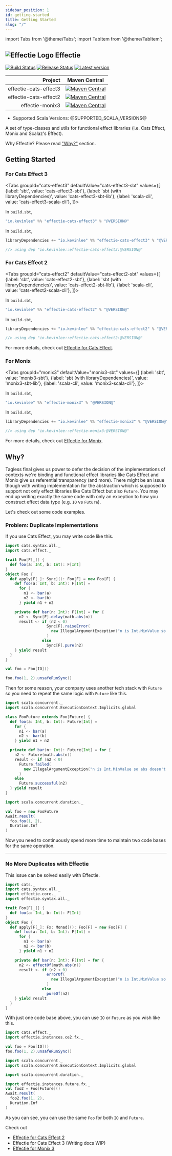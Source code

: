 ```yaml
---
sidebar_position: 1
id: getting-started
title: Getting Started
slug: "/"
---
```


import Tabs from '@theme/Tabs';
import TabItem from '@theme/TabItem';

## ![Effectie Logo](/img/effectie-logo-96x96.png) Effectie

[![Build Status](https://github.com/Kevin-Lee/effectie/workflows/Build-All/badge.svg)](https://github.com/Kevin-Lee/effectie/actions?workflow=Build-All)
[![Release Status](https://github.com/Kevin-Lee/effectie/workflows/Release/badge.svg)](https://github.com/Kevin-Lee/effectie/actions?workflow=Release)
[![Latest version](https://index.scala-lang.org/kevin-lee/effectie/latest.svg)](https://index.scala-lang.org/kevin-lee/effectie)


|               Project | Maven Central                                                                                                                                                                                   |
|----------------------:|-------------------------------------------------------------------------------------------------------------------------------------------------------------------------------------------------|
| effectie-cats-effect3 | [![Maven Central](https://maven-badges.herokuapp.com/maven-central/io.kevinlee/effectie-cats-effect3_2.13/badge.svg)](https://search.maven.org/artifact/io.kevinlee/effectie-cats-effect3_2.13) |
| effectie-cats-effect2 | [![Maven Central](https://maven-badges.herokuapp.com/maven-central/io.kevinlee/effectie-cats-effect2_2.13/badge.svg)](https://search.maven.org/artifact/io.kevinlee/effectie-cats-effect2_2.13) |
|       effectie-monix3 | [![Maven Central](https://maven-badges.herokuapp.com/maven-central/io.kevinlee/effectie-monix3_2.13/badge.svg)](https://search.maven.org/artifact/io.kevinlee/effectie-monix3_2.13)             |

* Supported Scala Versions: @SUPPORTED_SCALA_VERSIONS@

A set of type-classes and utils for functional effect libraries (i.e.  Cats Effect, Monix and Scalaz's Effect).

Why Effectie? Please read ["Why?"](#why) section.

## Getting Started
### For Cats Effect 3

<Tabs
groupId="cats-effect3"
defaultValue="cats-effect3-sbt"
values={[
{label: 'sbt', value: 'cats-effect3-sbt'},
{label: 'sbt (with libraryDependencies)', value: 'cats-effect3-sbt-lib'},
{label: 'scala-cli', value: 'cats-effect3-scala-cli'},
]}>
  <TabItem value="cats-effect3-sbt">

In `build.sbt`,

```scala
"io.kevinlee" %% "effectie-cats-effect3" % "@VERSION@"
```

  </TabItem>

  <TabItem value="cats-effect3-sbt-lib">

In `build.sbt`,

```scala
libraryDependencies += "io.kevinlee" %% "effectie-cats-effect3" % "@VERSION@"
```

  </TabItem>

  <TabItem value="cats-effect3-scala-cli">

```scala
//> using dep "io.kevinlee::effectie-cats-effect3:@VERSION@"
```

  </TabItem>
</Tabs>


### For Cats Effect 2

<Tabs
groupId="cats-effect2"
defaultValue="cats-effect2-sbt"
values={[
{label: 'sbt', value: 'cats-effect2-sbt'},
{label: 'sbt (with libraryDependencies)', value: 'cats-effect2-sbt-lib'},
{label: 'scala-cli', value: 'cats-effect2-scala-cli'},
]}>
  <TabItem value="cats-effect2-sbt">

In `build.sbt`,

```scala
"io.kevinlee" %% "effectie-cats-effect2" % "@VERSION@"
```

  </TabItem>

  <TabItem value="cats-effect2-sbt-lib">

In `build.sbt`,

```scala
libraryDependencies += "io.kevinlee" %% "effectie-cats-effect2" % "@VERSION@"
```

  </TabItem>

  <TabItem value="cats-effect2-scala-cli">

```scala
//> using dep "io.kevinlee::effectie-cats-effect2:@VERSION@"
```

  </TabItem>
</Tabs>

For more details, check out [Effectie for Cats Effect](cats-effect2/cats-effect2.md).


### For Monix

<Tabs
groupId="monix3"
defaultValue="monix3-sbt"
values={[
{label: 'sbt', value: 'monix3-sbt'},
{label: 'sbt (with libraryDependencies)', value: 'monix3-sbt-lib'},
{label: 'scala-cli', value: 'monix3-scala-cli'},
]}>
<TabItem value="monix3-sbt">

In `build.sbt`,

```scala
"io.kevinlee" %% "effectie-monix3" % "@VERSION@"
```

  </TabItem>

  <TabItem value="monix3-sbt-lib">

In `build.sbt`,

```scala
libraryDependencies += "io.kevinlee" %% "effectie-monix3" % "@VERSION@"
```

  </TabItem>

  <TabItem value="monix3-scala-cli">

```scala
//> using dep "io.kevinlee::effectie-monix3:@VERSION@"
```

  </TabItem>
</Tabs>


For more details, check out [Effectie for Monix](monix3/monix3.md).



## Why?
Tagless final gives us power to defer the decision of the implementations of contexts we're binding and functional effect libraries like Cats Effect and Monix give us referential transparency (and more). There might be an issue though with writing implementation for the abstraction which is supposed to support not only effect libraries like Cats Effect but also `Future`. You may end up writing exactly the same code with only an exception to how you construct effect data type (e.g. `IO` vs `Future`). 

Let's check out some code examples.

### Problem: Duplicate Implementations
If you use Cats Effect, you may write code like this.
```scala mdoc:reset-object:height=1
import cats.syntax.all._
import cats.effect._

trait Foo[F[_]] {
  def foo(a: Int, b: Int): F[Int]
}
object Foo {
  def apply[F[_]: Sync](): Foo[F] = new Foo[F] {
    def foo(a: Int, b: Int): F[Int] =
      for {
        n1 <- bar(a)
        n2 <- bar(b)
      } yield n1 + n2

    private def bar(n: Int): F[Int] = for {
      n2 <- Sync[F].delay(math.abs(n))
      result <- if (n2 < 0)
                  Sync[F].raiseError(
                    new IllegalArgumentException("n is Int.MinValue so abs doesn't work for it.")
                  )
                else
                  Sync[F].pure(n2)
    } yield result
  }
}

val foo = Foo[IO]()

foo.foo(1, 2).unsafeRunSync()
```

Then for some reason, your company uses another tech stack with `Future` so you need to repeat the same logic with `Future` like this.
```scala mdoc:nest:height=1
import scala.concurrent._
import scala.concurrent.ExecutionContext.Implicits.global

class FooFuture extends Foo[Future] {
  def foo(a: Int, b: Int): Future[Int] =
    for {
      n1 <- bar(a)
      n2 <- bar(b)
    } yield n1 + n2

  private def bar(n: Int): Future[Int] = for {
    n2 <- Future(math.abs(n))
    result <- if (n2 < 0)
      Future.failed(
        new IllegalArgumentException("n is Int.MinValue so abs doesn't work for it.")
      )
    else
      Future.successful(n2)
  } yield result
}

import scala.concurrent.duration._

val foo = new FooFuture
Await.result(
  foo.foo(1, 2),
  Duration.Inf
)
```
Now you need to continuously spend more time to maintain two code bases for the same operation.

***

### No More Duplicates with Effectie

This issue can be solved easily with Effectie.
```scala mdoc:reset-object:height=1
import cats._
import cats.syntax.all._
import effectie.core._
import effectie.syntax.all._

trait Foo[F[_]] {
  def foo(a: Int, b: Int): F[Int]
}
object Foo {
  def apply[F[_]: Fx: Monad](): Foo[F] = new Foo[F] {
    def foo(a: Int, b: Int): F[Int] =
      for {
        n1 <- bar(a)
        n2 <- bar(b)
      } yield n1 + n2

    private def bar(n: Int): F[Int] = for {
      n2 <- effectOf(math.abs(n))
      result <- if (n2 < 0)
                  errorOf(
                    new IllegalArgumentException("n is Int.MinValue so abs doesn't work for it.")
                  )
                else
                  pureOf(n2)
    } yield result
  }
}
```
With just one code base above, you can use `IO` or `Future` as you wish like this.
```scala mdoc:nest:height=1
import cats.effect._
import effectie.instances.ce2.fx._

val foo = Foo[IO]()
foo.foo(1, 2).unsafeRunSync()
```
```scala mdoc:nest:height=1
import scala.concurrent._
import scala.concurrent.ExecutionContext.Implicits.global

import scala.concurrent.duration._

import effectie.instances.future.fx._
val foo2 = Foo[Future]()
Await.result(
  foo2.foo(1, 2),
  Duration.Inf
)
```
As you can see, you can use the same `Foo` for both `IO` and `Future`.


Check out
* [Effectie for Cats Effect 2](cats-effect2/cats-effect2.md)
* Effectie for Cats Effect 3 (Writing docs WIP)
* [Effectie for Monix 3](monix3/monix3.md)
